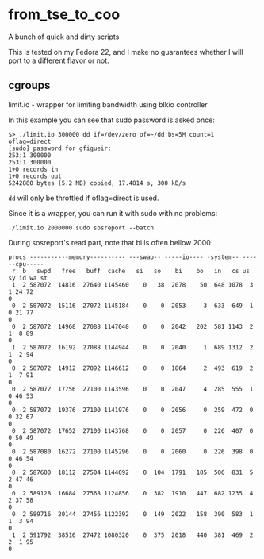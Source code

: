 # from_tse_to_coo

A bunch of quick and dirty scripts

This is tested on my Fedora 22, and I make no guarantees whether I will port to a different flavor or not.

## cgroups
limit.io - wrapper for limiting bandwidth using blkio controller

In this example you can see that sudo password is asked once:

```
$> ./limit.io 300000 dd if=/dev/zero of=~/dd bs=5M count=1 oflag=direct
[sudo] password for gfigueir: 
253:1 300000
253:1 300000
1+0 records in
1+0 records out
5242880 bytes (5.2 MB) copied, 17.4814 s, 300 kB/s

```

`dd` will only be throttled if oflag=direct is used.

Since it is a wrapper, you can run it with sudo with no problems:

```
./limit.io 2000000 sudo sosreport --batch 
```

During sosreport's read part, note that bi is often bellow 2000
```
procs -----------memory---------- ---swap-- -----io---- -system-- ------cpu-----
 r  b   swpd   free   buff  cache   si   so    bi    bo   in   cs us sy id wa st
 1  2 587072  14816  27640 1145460    0   38  2078    50  648 1078  3  1 24 72
0
 0  2 587072  15116  27072 1145184    0    0  2053     3  633  649  1  0 21 77
0
 0  2 587072  14968  27088 1147048    0    0  2042   202  581 1143  2  1  8 89
0
 1  2 587072  16192  27088 1144944    0    0  2040     1  689 1312  2  1  2 94
0
 0  2 587072  14912  27092 1146612    0    0  1864     2  493  619  2  1  7 91
0
 0  2 587072  17756  27100 1143596    0    0  2047     4  285  555  1  0 46 53
0
 0  2 587072  19376  27100 1141976    0    0  2056     0  259  472  0  0 32 67
0
 0  2 587072  17652  27100 1143768    0    0  2057     0  226  407  0  0 50 49
0
 0  2 587080  16272  27100 1145296    0    0  2060     0  226  398  0  0 46 54
0
 0  2 587600  18112  27504 1144092    0  104  1791   105  506  831  5  2 47 46
0
 0  2 589128  16684  27568 1124856    0  382  1910   447  682 1235  4  2 37 58
0
 0  2 589716  20144  27456 1122392    0  149  2022   158  390  583  1  1  3 94
0
 1  2 591792  38516  27472 1080320    0  375  2018   440  381  469  2  2  1 95
0
```

